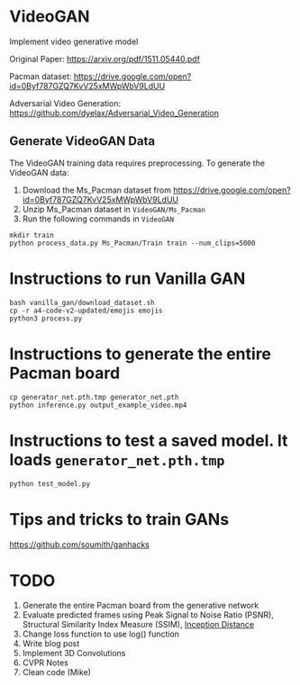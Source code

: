 # VideoGAN
Implement video generative model

Original Paper:
https://arxiv.org/pdf/1511.05440.pdf

Pacman dataset:
https://drive.google.com/open?id=0Byf787GZQ7KvV25xMWpWbV9LdUU

Adversarial Video Generation:
https://github.com/dyelax/Adversarial_Video_Generation

## Generate VideoGAN Data
The VideoGAN training data requires preprocessing. To generate the VideoGAN data:

1. Download the Ms_Pacman dataset from https://drive.google.com/open?id=0Byf787GZQ7KvV25xMWpWbV9LdUU
2. Unzip Ms_Pacman dataset in `VideoGAN/Ms_Pacman`
3. Run the following commands in `VideoGAN`
```
mkdir train
python process_data.py Ms_Pacman/Train train --num_clips=5000
```

# Instructions to run Vanilla GAN
```
bash vanilla_gan/download_dataset.sh
cp -r a4-code-v2-updated/emojis emojis
python3 process.py
```

# Instructions to generate the entire Pacman board
```
cp generator_net.pth.tmp generator_net.pth
python inference.py output_example_video.mp4
```

# Instructions to test a saved model. It loads `generator_net.pth.tmp`
```python test_model.py```

# Tips and tricks to train GANs
https://github.com/soumith/ganhacks

# TODO
1. Generate the entire Pacman board from the generative network
2. Evaluate predicted frames using Peak Signal to Noise Ratio (PSNR), Structural
Similarity Index Measure (SSIM), [Inception Distance](https://nealjean.com/ml/frechet-inception-distance/)
3. Change loss function to use log() function
4. Write blog post
5. Implement 3D Convolutions
6. CVPR Notes
7. Clean code (Mike)
